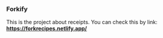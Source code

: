 ### Forkify

This is the project about receipts. 
You can check this by link:  **https://forkrecipes.netlify.app/**
